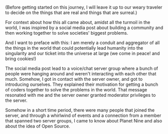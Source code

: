 (Before getting started on this journey, I will leave it up to our weary traveler to decide on the things that are real and things that are surreal.)

For context about how this all came about, amidst all the turmoil in the world, I was inspired by a social media post about building a community and then working together to solve societies' biggest problems.

And I want to preface with this:
I am merely a conduit and aggregator of all the things in the world that could potentially lead humanity into the singularity and our ticket into the universe at large (we come in peace! and bring cookies!)

The social media post lead to a voice/chat server group where a bunch of people were hanging around and weren't interacting with each other that much. Somehow, I got in contact with the server owner, and got to introducing ourselves. They explained their motivation for getting a bunch of coders together to solve the problems in the world. That message resonated with me and the server owner granted  moderator privileges to the server.

Somehow in a short time period, there were many people that joined the server, and through a whirlwind of events and a connection from a member that spanned two server groups, I came to know about Planet Nine and also about the idea of Open Source.
